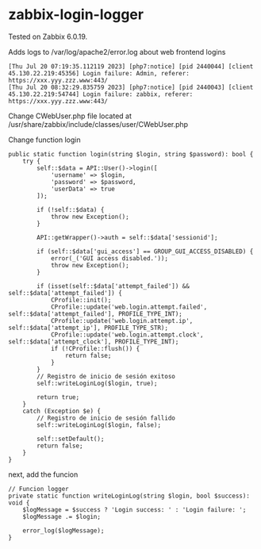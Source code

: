 # zabbix-login-logger

Tested on Zabbix 6.0.19.

Adds logs to /var/log/apache2/error.log about web frontend logins

```
[Thu Jul 20 07:19:35.112119 2023] [php7:notice] [pid 2440044] [client 45.130.22.219:45356] Login failure: Admin, referer: https://xxx.yyy.zzz.www:443/
[Thu Jul 20 08:32:29.835759 2023] [php7:notice] [pid 2440043] [client 45.130.22.219:54744] Login failure: zabbix, referer: https://xxx.yyy.zzz.www:443/
```

Change CWebUser.php file located at /usr/share/zabbix/include/classes/user/CWebUser.php

Change function login

	public static function login(string $login, string $password): bool {
		try {
			self::$data = API::User()->login([
				'username' => $login,
				'password' => $password,
				'userData' => true
			]);

			if (!self::$data) {
				throw new Exception();
			}

			API::getWrapper()->auth = self::$data['sessionid'];

			if (self::$data['gui_access'] == GROUP_GUI_ACCESS_DISABLED) {
				error(_('GUI access disabled.'));
				throw new Exception();
			}

			if (isset(self::$data['attempt_failed']) && self::$data['attempt_failed']) {
				CProfile::init();
				CProfile::update('web.login.attempt.failed', self::$data['attempt_failed'], PROFILE_TYPE_INT);
				CProfile::update('web.login.attempt.ip', self::$data['attempt_ip'], PROFILE_TYPE_STR);
				CProfile::update('web.login.attempt.clock', self::$data['attempt_clock'], PROFILE_TYPE_INT);
				if (!CProfile::flush()) {
					return false;
				}
			}
			// Registro de inicio de sesión exitoso
			self::writeLoginLog($login, true);
			
			return true;
		}
		catch (Exception $e) {
			// Registro de inicio de sesión fallido
			self::writeLoginLog($login, false);
			
			self::setDefault();
			return false;
		}
	}

next, add the funcion

	// Funcion logger
	private static function writeLoginLog(string $login, bool $success): void {
		$logMessage = $success ? 'Login success: ' : 'Login failure: ';
		$logMessage .= $login;

		error_log($logMessage);
	}

